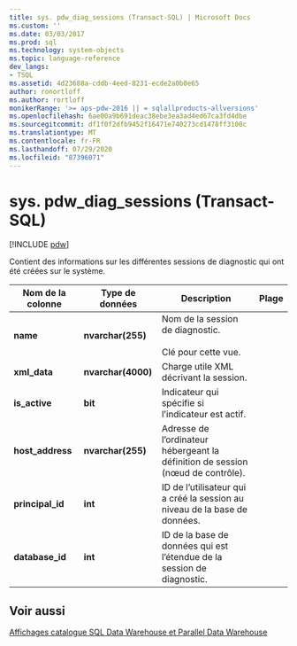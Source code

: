 ```yaml
---
title: sys. pdw_diag_sessions (Transact-SQL) | Microsoft Docs
ms.custom: ''
ms.date: 03/03/2017
ms.prod: sql
ms.technology: system-objects
ms.topic: language-reference
dev_langs:
- TSQL
ms.assetid: 4d23688a-cddb-4eed-8231-ecde2a0b0e65
author: ronortloff
ms.author: rortloff
monikerRange: '>= aps-pdw-2016 || = sqlallproducts-allversions'
ms.openlocfilehash: 6ae00a9b691deac38ebe3ea3ad4ed67ca3fd4dbe
ms.sourcegitcommit: df1f0f2dfb9452f16471e740273cd1478ff3100c
ms.translationtype: MT
ms.contentlocale: fr-FR
ms.lasthandoff: 07/29/2020
ms.locfileid: "87396071"
---
```

# <a name="syspdw_diag_sessions-transact-sql"></a>sys. pdw_diag_sessions (Transact-SQL)
[!INCLUDE [pdw](../../includes/applies-to-version/pdw.md)]

  Contient des informations sur les différentes sessions de diagnostic qui ont été créées sur le système.  
  
|Nom de la colonne|Type de données|Description|Plage|  
|-----------------|---------------|-----------------|-----------|  
|**name**|**nvarchar(255)**|Nom de la session de diagnostic.<br /><br /> Clé pour cette vue.||  
|**xml_data**|**nvarchar(4000)**|Charge utile XML décrivant la session.||  
|**is_active**|**bit**|Indicateur qui spécifie si l’indicateur est actif.||  
|**host_address**|**nvarchar(255)**|Adresse de l’ordinateur hébergeant la définition de session (nœud de contrôle).||  
|**principal_id**|**int**|ID de l’utilisateur qui a créé la session au niveau de la base de données.||  
|**database_id**|**int**|ID de la base de données qui est l’étendue de la session de diagnostic.|  
  
## <a name="see-also"></a>Voir aussi  
 [Affichages catalogue SQL Data Warehouse et Parallel Data Warehouse](../../relational-databases/system-catalog-views/sql-data-warehouse-and-parallel-data-warehouse-catalog-views.md)  
  
  
